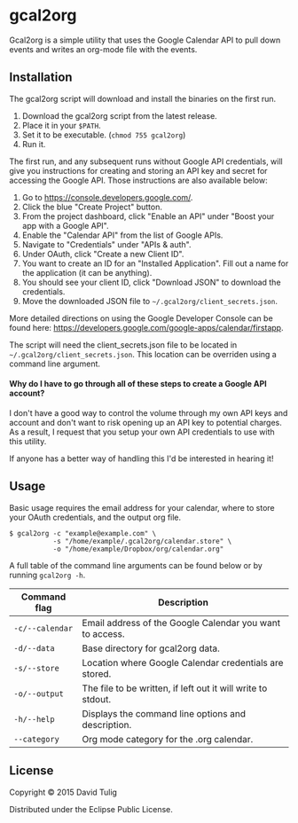 # gcal2org

Gcal2org is a simple utility that uses the Google Calendar API to pull down events and writes an org-mode file with the events.

## Installation

The gcal2org script will download and install the binaries on the first run.

1. Download the gcal2org script from the latest release.
2. Place it in your `$PATH`.
3. Set it to be executable. (`chmod 755 gcal2org`)
4. Run it.

The first run, and any subsequent runs without Google API credentials, will give you instructions for creating and storing an API key and secret for accessing the Google API. Those instructions are also available below:

1. Go to https://console.developers.google.com/.
2. Click the blue "Create Project" button.
3. From the project dashboard, click "Enable an API" under "Boost your app with a Google API".
4. Enable the "Calendar API" from the list of Google APIs.
5. Navigate to "Credentials" under "APIs & auth".
6. Under OAuth, click "Create a new Client ID".
7. You want to create an ID for an "Installed Application". Fill out a name for the application (it can be anything).
8. You should see your client ID, click "Download JSON" to download the credentials.
9. Move the downloaded JSON file to `~/.gcal2org/client_secrets.json`.

More detailed directions on using the Google Developer Console can be found here: https://developers.google.com/google-apps/calendar/firstapp.

The script will need the client_secrets.json file to be located in `~/.gcal2org/client_secrets.json`. This location can be overriden using a command line argument.

#### Why do I have to go through all of these steps to create a Google API account?

I don't have a good way to control the volume through my own API keys and account and don't want to risk opening up an API key to potential charges. As a result, I request that you setup your own API credentials to use with this utility.

If anyone has a better way of handling this I'd be interested in hearing it!

## Usage

Basic usage requires the email address for your calendar, where to store your OAuth credentials, and the output org file.

    $ gcal2org -c "example@example.com" \
               -s "/home/example/.gcal2org/calendar.store" \
               -o "/home/example/Dropbox/org/calendar.org"

A full table of the command line arguments can be found below or by running `gcal2org -h`.

Command flag    | Description
----------------|--------------------------------------------------------
`-c/--calendar` | Email address of the Google Calendar you want to access.
`-d/--data`     | Base directory for gcal2org data.
`-s/--store`    | Location where Google Calendar credentials are stored.
`-o/--output`   | The file to be written, if left out it will write to stdout.
`-h/--help`     | Displays the command line options and description.
`--category`    | Org mode category for the .org calendar.

## License

Copyright © 2015 David Tulig

Distributed under the Eclipse Public License.

